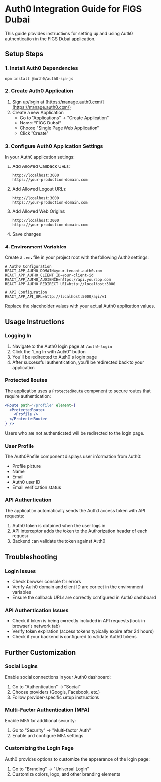 # Auth0 Integration Guide for FIGS Dubai

This guide provides instructions for setting up and using Auth0 authentication in the FIGS Dubai application.

## Setup Steps

### 1. Install Auth0 Dependencies

```bash
npm install @auth0/auth0-spa-js
```

### 2. Create Auth0 Application

1. Sign up/login at [https://manage.auth0.com/](https://manage.auth0.com/)
2. Create a new Application:
   - Go to "Applications" → "Create Application"
   - Name: "FIGS Dubai"
   - Choose "Single Page Web Application"
   - Click "Create"

### 3. Configure Auth0 Application Settings

In your Auth0 application settings:

1. Add Allowed Callback URLs:
   ```
   http://localhost:3000
   https://your-production-domain.com
   ```

2. Add Allowed Logout URLs:
   ```
   http://localhost:3000
   https://your-production-domain.com
   ```

3. Add Allowed Web Origins:
   ```
   http://localhost:3000
   https://your-production-domain.com
   ```

4. Save changes

### 4. Environment Variables

Create a `.env` file in your project root with the following Auth0 settings:

```
# Auth0 Configuration
REACT_APP_AUTH0_DOMAIN=your-tenant.auth0.com
REACT_APP_AUTH0_CLIENT_ID=your-client-id
REACT_APP_AUTH0_AUDIENCE=https://api.yourapp.com
REACT_APP_AUTH0_REDIRECT_URI=http://localhost:3000

# API Configuration
REACT_APP_API_URL=http://localhost:5000/api/v1
```

Replace the placeholder values with your actual Auth0 application values.

## Usage Instructions

### Logging In

1. Navigate to the Auth0 login page at `/auth0-login`
2. Click the "Log In with Auth0" button
3. You'll be redirected to Auth0's login page
4. After successful authentication, you'll be redirected back to your application

### Protected Routes

The application uses a `ProtectedRoute` component to secure routes that require authentication:

```jsx
<Route path="/profile" element={
  <ProtectedRoute>
    <Profile />
  </ProtectedRoute>
} />
```

Users who are not authenticated will be redirected to the login page.

### User Profile

The Auth0Profile component displays user information from Auth0:

- Profile picture
- Name
- Email
- Auth0 user ID
- Email verification status

### API Authentication

The application automatically sends the Auth0 access token with API requests:

1. Auth0 token is obtained when the user logs in
2. API interceptor adds the token to the Authorization header of each request
3. Backend can validate the token against Auth0

## Troubleshooting

### Login Issues

- Check browser console for errors
- Verify Auth0 domain and client ID are correct in the environment variables
- Ensure the callback URLs are correctly configured in Auth0 dashboard

### API Authentication Issues

- Check if token is being correctly included in API requests (look in browser's network tab)
- Verify token expiration (access tokens typically expire after 24 hours)
- Check if your backend is configured to validate Auth0 tokens

## Further Customization

### Social Logins

Enable social connections in your Auth0 dashboard:
1. Go to "Authentication" → "Social"
2. Choose providers (Google, Facebook, etc.)
3. Follow provider-specific setup instructions

### Multi-Factor Authentication (MFA)

Enable MFA for additional security:
1. Go to "Security" → "Multi-factor Auth"
2. Enable and configure MFA settings

### Customizing the Login Page

Auth0 provides options to customize the appearance of the login page:
1. Go to "Branding" → "Universal Login"
2. Customize colors, logo, and other branding elements 